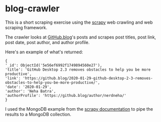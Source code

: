 # blog-crawler

This is a short scraping exercise using the [scrapy](https://github.com/scrapy/scrapy) web crawling and web scraping framework. 

The crawler looks at [GitHub.blog](https://github.blog/)'s posts and scrapes post titles, post link, post date, post author, and author profile.

Here's an example of what's returned:
```
{
'_id': ObjectId('5e56ef6992f1749894560e27'), 
'title': 'GitHub Desktop 2.3 removes obstacles to help you be more productive', 
'link': 'https://github.blog/2020-01-29-github-desktop-2-3-removes-obstacles-to-help-you-be-more-productive/', 
'date': '2020-01-29', 
'author': 'Neha Batra', 
'authorProfile': 'https://github.blog/author/nerdneha/'
}
```

I used the MongoDB example from the [scrapy documentation](https://docs.scrapy.org/en/latest/topics/item-pipeline.html) to pipe the results to a MongoDB collection.
